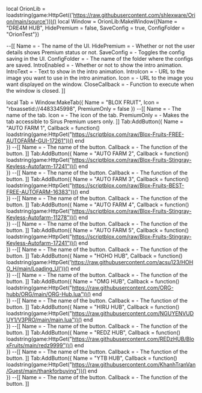 local OrionLib = loadstring(game:HttpGet(('https://raw.githubusercontent.com/shlexware/Orion/main/source')))()
local Window = OrionLib:MakeWindow({Name = "DRE4M HUB", HidePremium = false, SaveConfig = true, ConfigFolder = "OrionTest"})

--[[
Name = <string> - The name of the UI.
HidePremium = <bool> - Whether or not the user details shows Premium status or not.
SaveConfig = <bool> - Toggles the config saving in the UI.
ConfigFolder = <string> - The name of the folder where the configs are saved.
IntroEnabled = <bool> - Whether or not to show the intro animation.
IntroText = <string> - Text to show in the intro animation.
IntroIcon = <string> - URL to the image you want to use in the intro animation.
Icon = <string> - URL to the image you want displayed on the window.
CloseCallback = <function> - Function to execute when the window is closed.
]]

local Tab = Window:MakeTab({
    Name = "BLOX FRUIT",
    Icon = "rbxassetid://4483345998",
    PremiumOnly = false
})
--[[
Name = <string> - The name of the tab.
Icon = <string> - The icon of the tab.
PremiumOnly = <bool> - Makes the tab accessible to Sirus Premium users only.
]]
Tab:AddButton({
    Name = "AUTO FARM 1",
    Callback = function()    loadstring(game:HttpGet("https://scriptblox.com/raw/Blox-Fruits-FREE-AUTOFARM-GUI-17261"))()
      end    
})
--[[
Name = <string> - The name of the button.
Callback = <function> - The function of the button.
]]
Tab:AddButton({
    Name = "AUTO FARM 2",
    Callback = function() 
loadstring(game:HttpGet("https://scriptblox.com/raw/Blox-Fruits-Stingray-Keyless-Autofarm-17241"))()
     end    
})
--[[
Name = <string> - The name of the button.
Callback = <function> - The function of the button.
]]
Tab:AddButton({
    Name = "AUTO FARM 3",
    Callback = function() 
loadstring(game:HttpGet("https://scriptblox.com/raw/Blox-Fruits-BEST-FREE-AUTOFARM-16383"))()
     end    
})
--[[
Name = <string> - The name of the button.
Callback = <function> - The function of the button.
]]
Tab:AddButton({
    Name = "AUTO FARM 4",
    Callback = function() 
loadstring(game:HttpGet("https://scriptblox.com/raw/Blox-Fruits-Stingray-Keyless-Autofarm-11278"))()
     end    
})
--[[
Name = <string> - The name of the button.
Callback = <function> - The function of the button.
]]
Tab:AddButton({
    Name = "AUTO FARM 5",
    Callback = function() 
loadstring(game:HttpGet("https://scriptblox.com/raw/Blox-Fruits-Stingray-Keyless-Autofarm-17241"))()
     end    
})
--[[
Name = <string> - The name of the button.
Callback = <function> - The function of the button.
]]
Tab:AddButton({
    Name = "HOHO HUB",
    Callback = function() 
loadstring(game:HttpGet('https://raw.githubusercontent.com/acsu123/HOHO_H/main/Loading_UI'))()
     end    
})
--[[
Name = <string> - The name of the button.
Callback = <function> - The function of the button.
]]
Tab:AddButton({
    Name = "OMG HUB",
    Callback = function() 
loadstring(game:HttpGet("https://raw.githubusercontent.com/ORG-hubb/ORG/main/ORG-Hub.lua"))()
     end    
})
--[[
Name = <string> - The name of the button.
Callback = <function> - The function of the button.
]]
Tab:AddButton({
    Name = "HIRU HUB",
    Callback = function() 
loadstring(game:HttpGet("https://raw.githubusercontent.com/NGUYENVUDUY1/V3PRO/main/main.lua"))()
     end    
})
--[[
Name = <string> - The name of the button.
Callback = <function> - The function of the button.
]]
Tab:AddButton({
    Name = "REDZ HUB",
    Callback = function() 
loadstring(game:HttpGet("https://raw.githubusercontent.com/REDzHUB/BloxFruits/main/redz9999"))()
     end    
})
--[[
Name = <string> - The name of the button.
Callback = <function> - The function of the button.
]]
Tab:AddButton({
    Name = "YTB HUB",
    Callback = function() 
loadstring(game:HttpGet("https://raw.githubusercontent.com/KhanhTranVan/Guest/main/thankforbuying"))()
     end    
})
--[[
Name = <string> - The name of the button.
Callback = <function> - The function of the button.
]]
